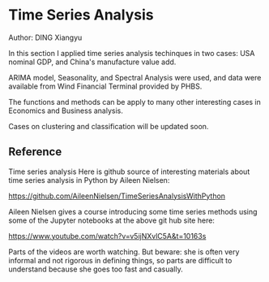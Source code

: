 # Time Series Analysis

Author: DING Xiangyu

In this section I applied time series analysis techinques in two cases: USA nominal GDP, and China's manufacture value add. 

ARIMA model, Seasonality, and Spectral Analysis were used, and data were available from Wind Financial Terminal provided by PHBS.

The functions and methods can be apply to many other interesting cases in Economics and Business analysis.

Cases on clustering and classification will be updated soon.

## Reference
Time series analysis
Here is github source of interesting materials about time series analysis in Python by Aileen Nielsen:

https://github.com/AileenNielsen/TimeSeriesAnalysisWithPython

Aileen Nielsen gives a course introducing some time series methods using some of the Jupyter notebooks at
the above git hub site here:

https://www.youtube.com/watch?v=v5ijNXvlC5A&t=10163s

Parts of the videos are worth watching. But beware: she is often very informal and not rigorous in defining things, so parts are difficult to understand because she goes too fast and casually.

